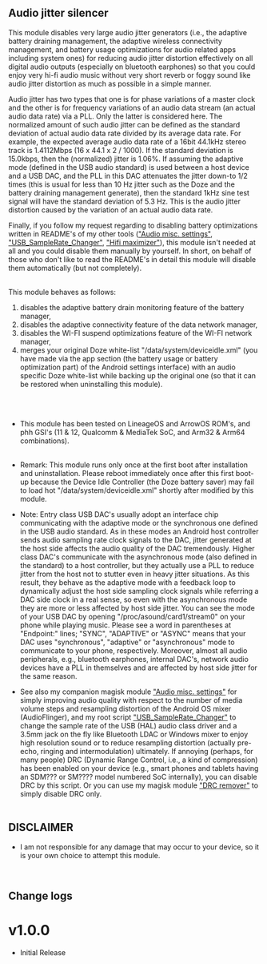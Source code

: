 ## Audio jitter silencer
This module disables very large audio jitter generators (i.e., the adaptive battery draining management, the adaptive wireless connectivity management, and battery usage optimizations for audio related apps including system ones) for reducing audio jitter distortion effectively on all digital audio outputs (especially on bluetooth earphones) so that you could enjoy very hi-fi audio music without very short reverb or foggy sound like audio jitter distortion as much as possible in a simple manner. 
<br/>

Audio jitter has two types that one is for phase variations of a master clock and the other is for frequency variations of an audio data stream (an actual audio data rate) via a PLL. Only the latter is considered here. The normalized amount of such audio jitter can be defined as the standard deviation of actual audio data rate divided by its average data rate. For example, the expected average audio data rate of a 16bit 44.1kHz stereo track is 1.4112Mbps (16 x 44.1 x 2 / 1000). If the standard deviation is 15.0kbps, then the (normalized) jitter is 1.06%. If assuming the adaptive mode (defined in the USB audio standard) is used between a host device and a USB DAC, and the PLL in this DAC attenuates the jitter down-to 1/2 times (this is usual for less than 10 Hz jitter such as the Doze and the battery draining management generate), then the standard 1kHz sine test signal will have the standard deviation of 5.3 Hz. This is the audio jitter distortion caused by the variation of an actual audio data rate.
<br/>

Finally, if you follow my request regarding to disabling battery optimizations written in README's of my other tools (["Audio misc. settings"](https://github.com/Magisk-Modules-Alt-Repo/audio-misc-settings), ["USB_SampleRate_Changer"](https://github.com/yzyhk904/USB_SampleRate_Changer), ["Hifi maximizer"](https://github.com/yzyhk904/hifi-maximizer-mod)), this module isn't needed at all and you could disable them manually by yourself. In short, on behalf of those who don't like to read the README's in detail this module will disable them automatically (but not completely).
<br/>
<br/>

This module behaves as follows:
<ol>
    <li>disables the adaptive battery drain monitoring feature of the battery manager,</li>
    <li>disables the adaptive connectivity feature of the data network manager,</li>
    <li>disables the WI-FI suspend optimizations feature of the WI-FI network manager,</li>
    <li>merges your original Doze white-list "/data/system/deviceidle.xml" (you have made via the app section (the battery usage or battery optimization part) of the Android settings interface) with an audio specific Doze white-list while backing up the original one (so that it can be restored when uninstalling this module).</li>
</ol>
<br/>
<br/>

* This module has been tested on LineageOS and ArrowOS ROM's, and phh GSI's (11 & 12, Qualcomm & MediaTek SoC, and Arm32 & Arm64 combinations). 
<br/><br/>

* Remark: This module runs only once at the first boot after installation and uninstallation. Please reboot immediately once after this first boot-up because the Device Idle Controller (the Doze battery saver) may fail to load hot "/data/system/deviceidle.xml" shortly after modified by this module.

* Note: Entry class USB DAC's usually adopt an interface chip communicating with the adaptive mode or the synchronous one defined in the USB audio standard. As in these modes an Android host controller sends audio sampling rate clock signals to the DAC, jitter generated at the host side affects the audio quality of the DAC tremendously. Higher class DAC's communicate with the asynchronous mode (also defined in the standard) to a host controller, but they actually use a PLL to reduce jitter from the host not to stutter even in heavy jitter situations. As this result, they behave as the adaptive mode with a feedback loop to dynamically adjust the host side sampling clock signals while referring a DAC side clock in a real sense, so even with the asynchronous mode they are more or less affected by host side jitter. You can see the mode of your USB DAC by opening "/proc/asound/card1/stream0" on your phone while playing music. Please see a word in parentheses at "Endpoint:" lines; "SYNC", "ADAPTIVE" or "ASYNC" means that your DAC uses "synchronous", "adaptive" or "asynchronous" mode to communicate to your phone, respectively. Moreover, almost all audio peripherals, e.g., bluetooth earphones, internal DAC's, network audio devices have a PLL in themselves and are affected by host side jitter for the same reason.

* See also my companion magisk module ["Audio misc. settings"](https://github.com/Magisk-Modules-Alt-Repo/audio-misc-settings) for simply improving audio quality with respect to the number of media volume steps and resampling distortion of the Android OS mixer (AudioFlinger), and my root script ["USB_SampleRate_Changer"](https://github.com/yzyhk904/USB_SampleRate_Changer) to change the sample rate of the USB (HAL) audio class driver and a 3.5mm jack on the fly like Bluetooth LDAC or Windows mixer to enjoy high resolution sound or to reduce resampling distortion (actually pre-echo, ringing and intermodulation) ultimately. If annoying (perhaps, for many people) DRC (Dynamic Range Control, i.e., a kind of compression) has been enabled on your device (e.g., smart phones and tablets having an SDM??? or SM???? model numbered SoC internally), you can disable DRC by this script. Or you can use my magisk module ["DRC remover"](https://github.com/Magisk-Modules-Alt-Repo/drc-remover) to simply disable DRC only.
<br/><br/>


## DISCLAIMER

* I am not responsible for any damage that may occur to your device, so it is your own choice to attempt this module.
<br/>

## Change logs

# v1.0.0
* Initial Release

##